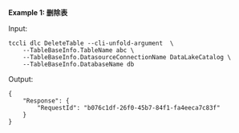 **Example 1: 删除表**



Input: 

```
tccli dlc DeleteTable --cli-unfold-argument  \
    --TableBaseInfo.TableName abc \
    --TableBaseInfo.DatasourceConnectionName DataLakeCatalog \
    --TableBaseInfo.DatabaseName db
```

Output: 
```
{
    "Response": {
        "RequestId": "b076c1df-26f0-45b7-84f1-fa4eeca7c83f"
    }
}
```

